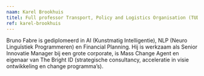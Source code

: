 ```yaml
---
naam: Karel Brookhuis
titel: Full professor Transport, Policy and Logistics Organisation (TUD)
ref: karel-brookhuis
---
```

Bruno Fabre is gediplomeerd in AI (Kunstmatig Intelligentie), NLP (Neuro Linguïstiek Programmeren) en Financial Planning. Hij is werkzaam als Senior Innovatie Manager bij een grote corporate, is Mass Change Agent en eigenaar van The Bright ID (strategische consultancy, acceleratie in visie ontwikkeling en change programma’s).